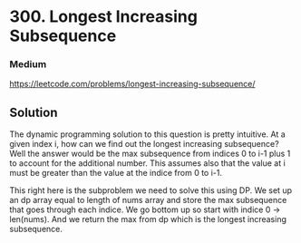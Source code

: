 # 300. Longest Increasing Subsequence

### Medium

https://leetcode.com/problems/longest-increasing-subsequence/

## Solution

The dynamic programming solution to this question is pretty intuitive. At a given index i, how can we find out the longest increasing subsequence? Well the answer would be the max subsequence from indices 0 to i-1 plus 1 to account for the additional number. This assumes also that the value at i must be greater than the value at the indice from 0 to i-1.

This right here is the subproblem we need to solve this using DP. We set up an dp array equal to length of nums array and store the max subsequence that goes through each indice. We go bottom up so start with indice 0 -> len(nums). And we return the max from dp which is the longest increasing subsequence.